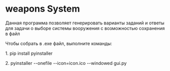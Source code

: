 # weapons System
Данная программа позволяет генерировать варианты заданий и ответы для задачи о выборе системы вооружения с возможностью сохранения в файл
<p>Чтобы собрать в .exe файл, выполните команды:
<p>1. pip install pyinstaller
<p>2. pyinstaller --onefile --icon=icon.ico --windowed gui.py
